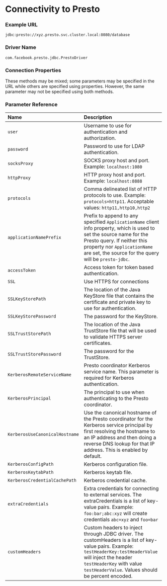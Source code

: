 # Connectivity to Presto

### Example URL

```text
jdbc:presto://xyz.presto.svc.cluster.local:8080/database
```

### Driver Name

```text
com.facebook.presto.jdbc.PrestoDriver
```

### Connection Properties

These methods may be mixed; some parameters may be specified in the URL while others are specified using properties. However, the same parameter may not be specified using both methods.

### Parameter Reference <a id="parameter-reference"></a>

| Name | Description |
| :--- | :--- |
| `user` | Username to use for authentication and authorization. |
| `password` | Password to use for LDAP authentication. |
| `socksProxy` | SOCKS proxy host and port. Example: `localhost:1080` |
| `httpProxy` | HTTP proxy host and port. Example: `localhost:8888` |
| `protocols` | Comma delineated list of HTTP protocols to use. Example: `protocols=http11`. Acceptable values: `http11,http10,http2` |
| `applicationNamePrefix` | Prefix to append to any specified `ApplicationName` client info property, which is used to set the source name for the Presto query. If neither this property nor `ApplicationName` are set, the source for the query will be `presto-jdbc`. |
| `accessToken` | Access token for token based authentication. |
| `SSL` | Use HTTPS for connections |
| `SSLKeyStorePath` | The location of the Java KeyStore file that contains the certificate and private key to use for authentication. |
| `SSLKeyStorePassword` | The password for the KeyStore. |
| `SSLTrustStorePath` | The location of the Java TrustStore file that will be used to validate HTTPS server certificates. |
| `SSLTrustStorePassword` | The password for the TrustStore. |
| `KerberosRemoteServiceName` | Presto coordinator Kerberos service name. This parameter is required for Kerberos authentication. |
| `KerberosPrincipal` | The principal to use when authenticating to the Presto coordinator. |
| `KerberosUseCanonicalHostname` | Use the canonical hostname of the Presto coordinator for the Kerberos service principal by first resolving the hostname to an IP address and then doing a reverse DNS lookup for that IP address. This is enabled by default. |
| `KerberosConfigPath` | Kerberos configuration file. |
| `KerberosKeytabPath` | Kerberos keytab file. |
| `KerberosCredentialCachePath` | Kerberos credential cache. |
| `extraCredentials` | Extra credentials for connecting to external services. The extraCredentials is a list of key-value pairs. Example: `foo:bar;abc:xyz` will create credentials `abc=xyz` and `foo=bar` |
| `customHeaders` | Custom headers to inject through JDBC driver. The customHeaders is a list of key-value pairs. Example: `testHeaderKey:testHeaderValue` will inject the header `testHeaderKey` with value `testHeaderValue`. Values should be percent encoded. |

